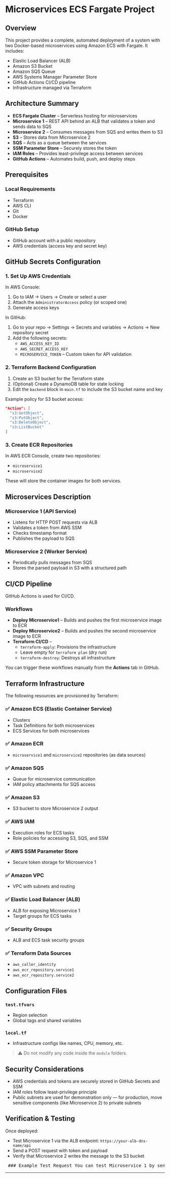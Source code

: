 # Microservices ECS Fargate Project

## Overview
This project provides a complete, automated deployment of a system with two Docker-based microservices using Amazon ECS with Fargate. It includes:

- Elastic Load Balancer (ALB)
- Amazon S3 Bucket
- Amazon SQS Queue
- AWS Systems Manager Parameter Store
- GitHub Actions CI/CD pipeline
- Infrastructure managed via Terraform

## Architecture Summary
- **ECS Fargate Cluster** – Serverless hosting for microservices
- **Microservice 1** – REST API behind an ALB that validates a token and sends data to SQS
- **Microservice 2** – Consumes messages from SQS and writes them to S3
- **S3** – Stores data from Microservice 2
- **SQS** – Acts as a queue between the services
- **SSM Parameter Store** – Securely stores the token
- **IAM Roles** – Provides least-privilege access between services
- **GitHub Actions** – Automates build, push, and deploy steps

## Prerequisites

### Local Requirements
- Terraform
- AWS CLI
- Git
- Docker

### GitHub Setup
- GitHub account with a public repository
- AWS credentials (access key and secret key)

## GitHub Secrets Configuration

### 1. Set Up AWS Credentials
In AWS Console:
1. Go to IAM → Users → Create or select a user
2. Attach the `AdministratorAccess` policy (or scoped one)
3. Generate access keys

In GitHub:
1. Go to your repo → Settings → Secrets and variables → Actions → New repository secret
2. Add the following secrets:
   - `AWS_ACCESS_KEY_ID`
   - `AWS_SECRET_ACCESS_KEY`
   - `MICROSERVICE_TOKEN` – Custom token for API validation

### 2. Terraform Backend Configuration
1. Create an S3 bucket for the Terraform state
2. (Optional) Create a DynamoDB table for state locking
3. Edit the `backend` block in `main.tf` to include the S3 bucket name and key

Example policy for S3 bucket access:
```json
"Action": [
  "s3:GetObject",
  "s3:PutObject",
  "s3:DeleteObject",
  "s3:ListBucket"
]
```

### 3. Create ECR Repositories
In AWS ECR Console, create two repositories:
- `microservice1`
- `microservice2`

These will store the container images for both services.

## Microservices Description

### Microservice 1 (API Service)
- Listens for HTTP POST requests via ALB
- Validates a token from AWS SSM
- Checks timestamp format
- Publishes the payload to SQS

### Microservice 2 (Worker Service)
- Periodically pulls messages from SQS
- Stores the parsed payload in S3 with a structured path

## CI/CD Pipeline
GitHub Actions is used for CI/CD.

### Workflows
- **Deploy Microservice1** – Builds and pushes the first microservice image to ECR
- **Deploy Microservice2** – Builds and pushes the second microservice image to ECR
- **Terraform CI/CD** –
  - `terraform-apply`: Provisions the infrastructure
  - Leave empty for `terraform plan` (dry run)
  - `terraform-destroy`: Destroys all infrastructure

You can trigger these workflows manually from the **Actions** tab in GitHub.

## Terraform Infrastructure
The following resources are provisioned by Terraform:

### ✅ Amazon ECS (Elastic Container Service)
- Clusters
- Task Definitions for both microservices
- ECS Services for both microservices

### ✅ Amazon ECR
- `microservice1` and `microservice2` repositories (as data sources)

### ✅ Amazon SQS
- Queue for microservice communication
- IAM policy attachments for SQS access

### ✅ Amazon S3
- S3 bucket to store Microservice 2 output

### ✅ AWS IAM
- Execution roles for ECS tasks
- Role policies for accessing S3, SQS, and SSM

### ✅ AWS SSM Parameter Store
- Secure token storage for Microservice 1

### ✅ Amazon VPC
- VPC with subnets and routing

### ✅ Elastic Load Balancer (ALB)
- ALB for exposing Microservice 1
- Target groups for ECS tasks

### ✅ Security Groups
- ALB and ECS task security groups

### ✅ Terraform Data Sources
- `aws_caller_identity`
- `aws_ecr_repository.service1`
- `aws_ecr_repository.service2`

## Configuration Files

### `test.tfvars`
- Region selection
- Global tags and shared variables

### `local.tf`
- Infrastructure configs like names, CPU, memory, etc.

> ⚠️ Do not modify any code inside the `module` folders.

## Security Considerations
- AWS credentials and tokens are securely stored in GitHub Secrets and SSM
- IAM roles follow least-privilege principle
- Public subnets are used for demonstration only — for production, move sensitive components (like Microservice 2) to private subnets

## Verification & Testing
Once deployed:
- Test Microservice 1 via the ALB endpoint: `https://your-alb-dns-name/api`
- Send a POST request with token and payload
- Verify that Microservice 2 writes the message to the S3 bucket

<pre> ### Example Test Request You can test Microservice 1 by sending a POST request using `curl`: ```bash curl -X POST http://MYSQSURL/process \ -H "Content-Type: application/json" \ -H "Authorization: supersecrettoken123" \ -d '{"email_timestream": ""}' ``` Replace `MYSQSURL` with the actual URL provided by the Application Load Balancer. </pre>
---

